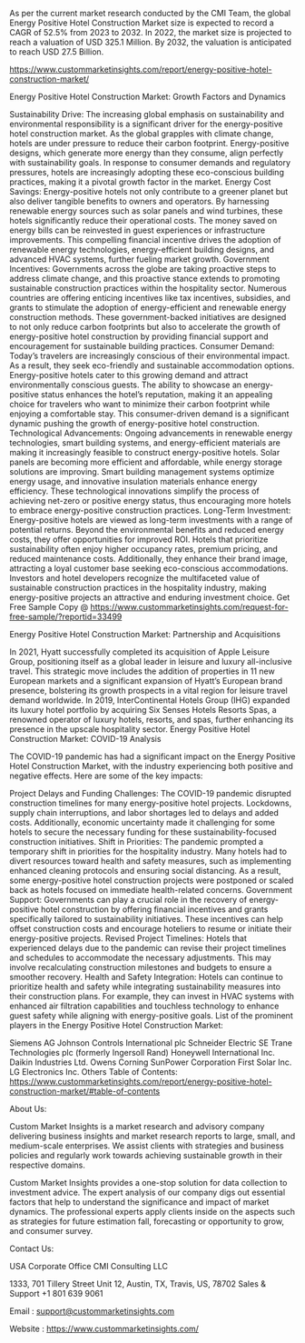 As per the current market research conducted by the CMI Team, the global Energy Positive Hotel Construction Market size is expected to record a CAGR of 52.5% from 2023 to 2032. In 2022, the market size is projected to reach a valuation of USD 325.1 Million. By 2032, the valuation is anticipated to reach USD 27.5 Billion.

https://www.custommarketinsights.com/report/energy-positive-hotel-construction-market/

Energy Positive Hotel Construction Market: Growth Factors and Dynamics

Sustainability Drive: The increasing global emphasis on sustainability and environmental responsibility is a significant driver for the energy-positive hotel construction market. As the global grapples with climate change, hotels are under pressure to reduce their carbon footprint. Energy-positive designs, which generate more energy than they consume, align perfectly with sustainability goals. In response to consumer demands and regulatory pressures, hotels are increasingly adopting these eco-conscious building practices, making it a pivotal growth factor in the market.
Energy Cost Savings: Energy-positive hotels not only contribute to a greener planet but also deliver tangible benefits to owners and operators. By harnessing renewable energy sources such as solar panels and wind turbines, these hotels significantly reduce their operational costs. The money saved on energy bills can be reinvested in guest experiences or infrastructure improvements. This compelling financial incentive drives the adoption of renewable energy technologies, energy-efficient building designs, and advanced HVAC systems, further fueling market growth.
Government Incentives: Governments across the globe are taking proactive steps to address climate change, and this proactive stance extends to promoting sustainable construction practices within the hospitality sector. Numerous countries are offering enticing incentives like tax incentives, subsidies, and grants to stimulate the adoption of energy-efficient and renewable energy construction methods. These government-backed initiatives are designed to not only reduce carbon footprints but also to accelerate the growth of energy-positive hotel construction by providing financial support and encouragement for sustainable building practices.
Consumer Demand: Today’s travelers are increasingly conscious of their environmental impact. As a result, they seek eco-friendly and sustainable accommodation options. Energy-positive hotels cater to this growing demand and attract environmentally conscious guests. The ability to showcase an energy-positive status enhances the hotel’s reputation, making it an appealing choice for travelers who want to minimize their carbon footprint while enjoying a comfortable stay. This consumer-driven demand is a significant dynamic pushing the growth of energy-positive hotel construction.
Technological Advancements: Ongoing advancements in renewable energy technologies, smart building systems, and energy-efficient materials are making it increasingly feasible to construct energy-positive hotels. Solar panels are becoming more efficient and affordable, while energy storage solutions are improving. Smart building management systems optimize energy usage, and innovative insulation materials enhance energy efficiency. These technological innovations simplify the process of achieving net-zero or positive energy status, thus encouraging more hotels to embrace energy-positive construction practices.
Long-Term Investment: Energy-positive hotels are viewed as long-term investments with a range of potential returns. Beyond the environmental benefits and reduced energy costs, they offer opportunities for improved ROI. Hotels that prioritize sustainability often enjoy higher occupancy rates, premium pricing, and reduced maintenance costs. Additionally, they enhance their brand image, attracting a loyal customer base seeking eco-conscious accommodations. Investors and hotel developers recognize the multifaceted value of sustainable construction practices in the hospitality industry, making energy-positive projects an attractive and enduring investment choice.
Get Free Sample Copy @ https://www.custommarketinsights.com/request-for-free-sample/?reportid=33499

Energy Positive Hotel Construction Market: Partnership and Acquisitions

In 2021, Hyatt successfully completed its acquisition of Apple Leisure Group, positioning itself as a global leader in leisure and luxury all-inclusive travel. This strategic move includes the addition of properties in 11 new European markets and a significant expansion of Hyatt’s European brand presence, bolstering its growth prospects in a vital region for leisure travel demand worldwide.
In 2019, InterContinental Hotels Group (IHG) expanded its luxury hotel portfolio by acquiring Six Senses Hotels Resorts Spas, a renowned operator of luxury hotels, resorts, and spas, further enhancing its presence in the upscale hospitality sector.
Energy Positive Hotel Construction Market: COVID-19 Analysis

The COVID-19 pandemic has had a significant impact on the Energy Positive Hotel Construction Market, with the industry experiencing both positive and negative effects. Here are some of the key impacts:

Project Delays and Funding Challenges: The COVID-19 pandemic disrupted construction timelines for many energy-positive hotel projects. Lockdowns, supply chain interruptions, and labor shortages led to delays and added costs. Additionally, economic uncertainty made it challenging for some hotels to secure the necessary funding for these sustainability-focused construction initiatives.
Shift in Priorities: The pandemic prompted a temporary shift in priorities for the hospitality industry. Many hotels had to divert resources toward health and safety measures, such as implementing enhanced cleaning protocols and ensuring social distancing. As a result, some energy-positive hotel construction projects were postponed or scaled back as hotels focused on immediate health-related concerns.
Government Support: Governments can play a crucial role in the recovery of energy-positive hotel construction by offering financial incentives and grants specifically tailored to sustainability initiatives. These incentives can help offset construction costs and encourage hoteliers to resume or initiate their energy-positive projects.
Revised Project Timelines: Hotels that experienced delays due to the pandemic can revise their project timelines and schedules to accommodate the necessary adjustments. This may involve recalculating construction milestones and budgets to ensure a smoother recovery.
Health and Safety Integration: Hotels can continue to prioritize health and safety while integrating sustainability measures into their construction plans. For example, they can invest in HVAC systems with enhanced air filtration capabilities and touchless technology to enhance guest safety while aligning with energy-positive goals.
List of the prominent players in the Energy Positive Hotel Construction Market:

Siemens AG
Johnson Controls International plc
Schneider Electric SE
Trane Technologies plc (formerly Ingersoll Rand)
Honeywell International Inc.
Daikin Industries Ltd.
Owens Corning
SunPower Corporation
First Solar Inc.
LG Electronics Inc.
Others
Table of Contents: https://www.custommarketinsights.com/report/energy-positive-hotel-construction-market/#table-of-contents

About Us:

Custom Market Insights is a market research and advisory company delivering business insights and market research reports to large, small, and medium-scale enterprises. We assist clients with strategies and business policies and regularly work towards achieving sustainable growth in their respective domains.

Custom Market Insights provides a one-stop solution for data collection to investment advice. The expert analysis of our company digs out essential factors that help to understand the significance and impact of market dynamics. The professional experts apply clients inside on the aspects such as strategies for future estimation fall, forecasting or opportunity to grow, and consumer survey.

Contact Us:

USA Corporate Office
CMI Consulting LLC

1333, 701 Tillery Street Unit 12, Austin, TX, Travis, US, 78702
Sales & Support +1 801 639 9061

Email : support@custommarketinsights.com

Website : https://www.custommarketinsights.com/
